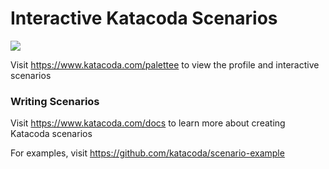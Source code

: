 # Interactive Katacoda Scenarios

[![](http://shields.katacoda.com/katacoda/palettee/count.svg)](https://www.katacoda.com/palettee "Get your profile on Katacoda.com")

Visit https://www.katacoda.com/palettee to view the profile and interactive scenarios

### Writing Scenarios
Visit https://www.katacoda.com/docs to learn more about creating Katacoda scenarios

For examples, visit https://github.com/katacoda/scenario-example
